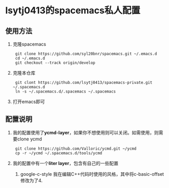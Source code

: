 # lsytj0413的spacemacs私人配置
## 使用方法

1. 克隆spacemacs
        
        git clone https://github.com/syl20bnr/spacemacs.git ~/.emacs.d
        cd ~/.emacs.d
        git checkout --track origin/develop
        
2. 克隆本仓库

        git clont https://github.com/lsytj0413/spacemacs-private.git ~/.spacemacs.d
        ln -s ~/.spacemacs.d/.spacemacs ~/.spacemacs
        
3. 打开emacs即可

## 配置说明
1. 我的配置使用了**ycmd-layer**，如果你不想使用则可以关闭。如需使用，则需要clone ycmd

        git clone https://github.com/Valloric/ycmd.git ~/ycmd
        cp -r ~/ycmd ~/.spacemacs.d/tools/ycmd

2. 我的配置中有一个**liter layer**，包含有自己的一些配置
   
   1. google-c-style
      我在编辑C++代码时使用的风格，其中将c-basic-offset修改为了4.
       
